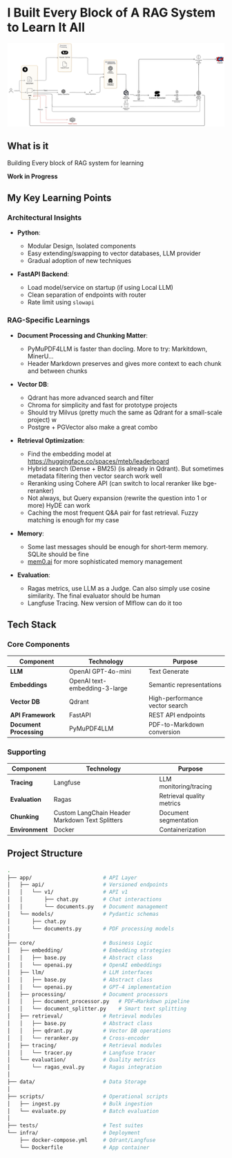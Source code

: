 # I Built Every Block of A RAG System to Learn It All
![RAG Architecture Diagram](docs/rag_architecture.png)
## What is it

Building Every block of RAG system for learning  



<b>Work in Progress</b>
## My Key Learning Points

### Architectural Insights

- **Python**: 
  - Modular Design, Isolated components
  - Easy extending/swapping to vector databases, LLM provider
  - Gradual adoption of new techniques

- **FastAPI Backend**:
  - Load model/service on startup (if using Local LLM)
  - Clean separation of endpoints with router
  - Rate limit using `slowapi`

### RAG-Specific Learnings
- **Document Processing and Chunking Matter**:
  - PyMuPDF4LLM is faster than docling. More to try: Markitdown, MinerU... 
  - Header Markdown preserves and gives more context to each chunk and between chunks

- **Vector DB**:
    - Qdrant has more advanced search and filter
    - Chroma for simplicity and fast for prototype projects
    - Should try Milvus (pretty much the same as Qdrant for a small-scale project) w
    - Postgre + PGVector also make a great combo

- **Retrieval Optimization**:
  - Find the embedding model at https://huggingface.co/spaces/mteb/leaderboard
  - Hybrid search (Dense + BM25) (is already in Qdrant). But sometimes metadata filtering then vector search work well
  - Reranking using Cohere API (can switch to local reranker like bge-reranker)
  - Not always, but Query expansion (rewrite the question into 1 or more) HyDE can work
  - Caching the most frequent Q&A pair for fast retrieval. Fuzzy matching is enough for my case

- **Memory**:
  - Some last messages should be enough for short-term memory. SQLite should be fine
  - [mem0.ai](https://mem0.ai/) for more sophisticated memory management

- **Evaluation**:
  - Ragas metrics, use LLM as a Judge. Can also simply use cosine similarity. The final evaluator should be human 
  - Langfuse Tracing. New version of Mlflow can do it too


## Tech Stack

### Core Components
| Component | Technology | Purpose |
|-----------|------------|---------|
| **LLM** | OpenAI GPT-4o-mini | Text Generate |
| **Embeddings** | OpenAI text-embedding-3-large | Semantic representations |
| **Vector DB** | Qdrant | High-performance vector search |
| **API Framework** | FastAPI | REST API endpoints |
| **Document Processing** | PyMuPDF4LLM | PDF-to-Markdown conversion |

### Supporting 
| Component | Technology | Purpose |
|-----------|------------|---------|
| **Tracing** | Langfuse | LLM monitoring/tracing |
| **Evaluation** | Ragas | Retrieval quality metrics |
| **Chunking** | Custom LangChain Header Markdown Text Splitters | Document segmentation |
| **Environment** | Docker | Containerization |

## Project Structure

```bash
.
├── app/                       # API Layer
│   ├── api/                   # Versioned endpoints
│   │   └── v1/                # API v1
│   │       ├── chat.py        # Chat interactions
│   │       └── documents.py   # Document management
│   └── models/                # Pydantic schemas
│       ├── chat.py
│       └── documents.py       # PDF processing models
│       
├── core/                      # Business Logic
│   ├── embedding/             # Embedding strategies
│   │   ├── base.py            # Abstract class
│   │   └── openai.py          # OpenAI embeddings
│   ├── llm/                   # LLM interfaces
│   │   ├── base.py            # Abstract class
│   │   └── openai.py          # GPT-4 implementation
│   ├── processing/            # Document processors
│   │   ├── document_processor.py   # PDF→Markdown pipeline
│   │   └── document_splitter.py    # Smart text splitting
│   ├── retrieval/             # Retrieval modules
│   │   ├── base.py            # Abstract class
│   │   ├── qdrant.py          # Vector DB operations
│   │   └── reranker.py        # Cross-encoder
│   ├── tracing/               # Retrieval modules
│   │   └── tracer.py          # Langfuse tracer
│   └── evaluation/            # Quality metrics
│       └── ragas_eval.py      # Ragas integration
│
├── data/                      # Data Storage
│
├── scripts/                   # Operational scripts
│   ├── ingest.py              # Bulk ingestion
│   └── evaluate.py            # Batch evaluation
│
├── tests/                     # Test suites
└── infra/                     # Deployment
    ├── docker-compose.yml     # Qdrant/Langfuse
    └── Dockerfile             # App container
```
